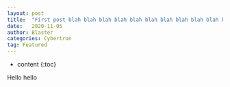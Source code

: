 ```yaml
---
layout: post
title:  "First post blah blah blah blah blah blah blah blah blah blah blah blah"
date:   2020-11-05
author: Blaster
categories: Cybertron
tag: Featured
---
```


* content
{:toc}

Hello hello